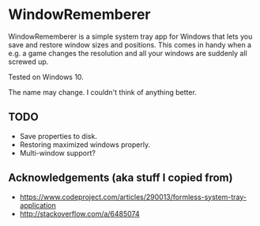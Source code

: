 # WindowRememberer

WindowRememberer is a simple system tray app for Windows that lets you save and restore window sizes and positions. This comes in handy when a e.g. a game changes the resolution and all your windows are suddenly all screwed up.

Tested on Windows 10.

The name may change. I couldn't think of anything better.

## TODO

- Save properties to disk.
- Restoring maximized windows properly.
- Multi-window support?

## Acknowledgements (aka stuff I copied from)

- https://www.codeproject.com/articles/290013/formless-system-tray-application
- http://stackoverflow.com/a/6485074
